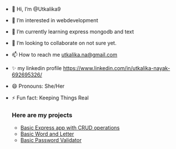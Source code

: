 - 👋 Hi, I’m @Utkalika9
- 👀 I’m interested in webdevelopment
- 🌱 I’m currently learning express mongodb and text
- 💞️ I’m looking to collaborate on not sure yet.
- 📫 How to reach me utkalika.na@gmail.com
- ✨ my linkedin profile https://www.linkedin.com/in/utkalika-nayak-692695326/
- 😄 Pronouns: She/Her
- ⚡ Fun fact: Keeping Things Real

  ### Here are my projects
  - [Basic Express app with CRUD operations](https://github.com/Utkalika9/ExpressApp1)
  - [Basic Word and Letter](https://github.com/Utkalika9/reactProject/tree/main/word-letter-counter)
  - [Basic Password Validator](https://github.com/Utkalika9/reactProject/tree/main/passwordvalidator)

<!---
Utkalika9/Utkalika9 is a ✨ special ✨ repository because its `README.md` (this file) appears on your GitHub profile.
You can click the Preview link to take a look at your changes.
--->

